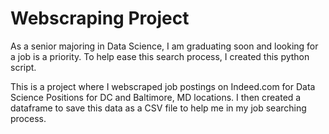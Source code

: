 # Webscraping Project

As a senior majoring in Data Science, I am graduating soon and looking for a job is a priority. To help ease this search process, I created this python script. 

This is a project where I webscraped job postings on Indeed.com for Data Science Positions for DC and Baltimore, MD locations.
I then created a dataframe to save this data as a CSV file to help me in my job searching process.
